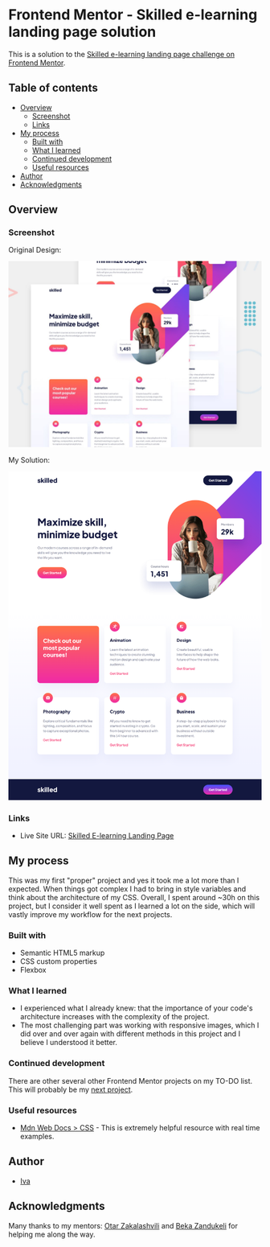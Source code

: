 # Frontend Mentor - Skilled e-learning landing page solution

This is a solution to the [Skilled e-learning landing page challenge on Frontend Mentor](https://www.frontendmentor.io/challenges/skilled-elearning-landing-page-S1ObDrZ8q).


## Table of contents

- [Overview](#overview)
  - [Screenshot](#screenshot)
  - [Links](#links)
- [My process](#my-process)
  - [Built with](#built-with)
  - [What I learned](#what-i-learned)
  - [Continued development](#continued-development)
  - [Useful resources](#useful-resources)
- [Author](#author)
- [Acknowledgments](#acknowledgments)

## Overview

### Screenshot
Original Design:

![Original Design](./assets/screenshots/preview.jpg)

My Solution:

![Desktop](./assets/screenshots/screenshot-desktop.png)


### Links

- Live Site URL: [Skilled E-learning Landing Page](https://ivaberiashvili.github.io/skilled-elearning-landing-page/)

## My process
This was my first "proper" project and yes it took me a lot more than I expected. When things got complex I had to bring in style variables and think about the architecture of my CSS.
Overall, I spent around ~30h on this project, but I consider it well spent as I learned a lot on the side, which will vastly improve my workflow for the next projects.

### Built with

- Semantic HTML5 markup
- CSS custom properties
- Flexbox

### What I learned
- I experienced what I already knew: that the importance of your code's architecture increases with the complexity of the project.
- The most challenging part was working with responsive images, which I did over and over again with different methods in this project and I believe I understood it better.

### Continued development
There are other several other Frontend Mentor projects on my TO-DO list. 
This will probably be my [next project](https://github.com/ivaberiashvili/art-gallery-website).

### Useful resources

- [Mdn Web Docs > CSS](https://developer.mozilla.org/en-US/docs/Web/CSS/background) - This is extremely helpful resource with real time examples.

## Author

- [Iva](https://github.com/ivaberiashvili)

## Acknowledgments

Many thanks to my mentors: [Otar Zakalashvili](https://github.com/otarza) and [Beka Zandukeli](https://github.com/bekazandukeli) for helping me along the way. 
